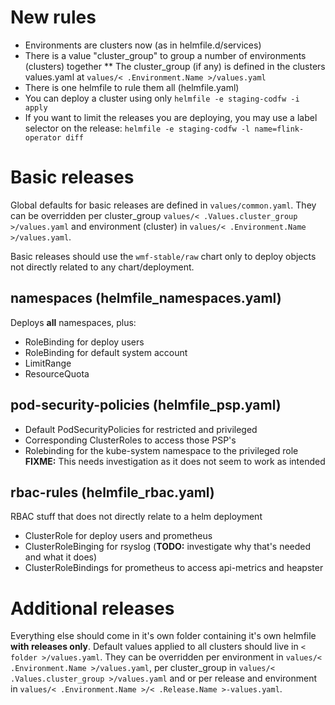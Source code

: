 # New rules
* Environments are clusters now (as in helmfile.d/services)
* There is a value "cluster_group" to group a number of environments (clusters) together
** The cluster_group (if any) is defined in the clusters values.yaml at `values/< .Environment.Name >/values.yaml`
* There is one helmfile to rule them all (helmfile.yaml)
* You can deploy a cluster using only `helmfile -e staging-codfw -i apply`
* If you want to limit the releases you are deploying, you may use a label selector on the release:
  `helmfile -e staging-codfw -l name=flink-operator diff`

# Basic releases
Global defaults for basic releases are defined in `values/common.yaml`.
They can be overridden per cluster_group `values/< .Values.cluster_group >/values.yaml` and
environment (cluster) in `values/< .Environment.Name >/values.yaml`.

Basic releases should use the `wmf-stable/raw` chart only to deploy objects not
directly related to any chart/deployment.

## namespaces (helmfile_namespaces.yaml)
Deploys **all** namespaces, plus:
* RoleBinding for deploy users
* RoleBinding for default system account
* LimitRange
* ResourceQuota

## pod-security-policies (helmfile_psp.yaml)
* Default PodSecurityPolicies for restricted and privileged
* Corresponding ClusterRoles to access those PSP's
* Rolebinding for the kube-system namespace to the privileged role
**FIXME:** This needs investigation as it does not seem to work as intended

## rbac-rules (helmfile_rbac.yaml)
RBAC stuff that does not directly relate to a helm deployment
* ClusterRole for deploy users and prometheus
* ClusterRoleBinging for rsyslog (**TODO:** investigate why that's needed and what it does)
* ClusterRoleBindings for prometheus to access api-metrics and heapster

# Additional releases
Everything else should come in it's own folder containing it's own helmfile **with releases only**.
Default values applied to all clusters should live in `< folder >/values.yaml`.
They can be overridden per environment in `values/< .Environment.Name >/values.yaml`,
per cluster_group in `values/< .Values.cluster_group >/values.yaml`
and or per release and environment in `values/< .Environment.Name >/< .Release.Name >-values.yaml`.